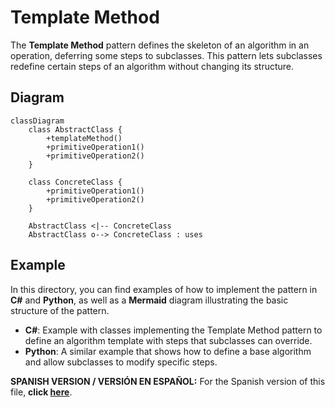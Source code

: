 
# Template Method

The **Template Method** pattern defines the skeleton of an algorithm in an operation, deferring some steps to subclasses. This pattern lets subclasses redefine certain steps of an algorithm without changing its structure.

## Diagram

```mermaid
classDiagram
    class AbstractClass {
        +templateMethod()
        +primitiveOperation1()
        +primitiveOperation2()
    }

    class ConcreteClass {
        +primitiveOperation1()
        +primitiveOperation2()
    }

    AbstractClass <|-- ConcreteClass
    AbstractClass o--> ConcreteClass : uses
```

## Example

In this directory, you can find examples of how to implement the pattern in **C#** and **Python**, as well as a **Mermaid** diagram illustrating the basic structure of the pattern.

- **C#**: Example with classes implementing the Template Method pattern to define an algorithm template with steps that subclasses can override.
- **Python**: A similar example that shows how to define a base algorithm and allow subclasses to modify specific steps.

**SPANISH VERSION / VERSIÓN EN ESPAÑOL:** For the Spanish version of this file, **click [here](README_ES.md)**.
